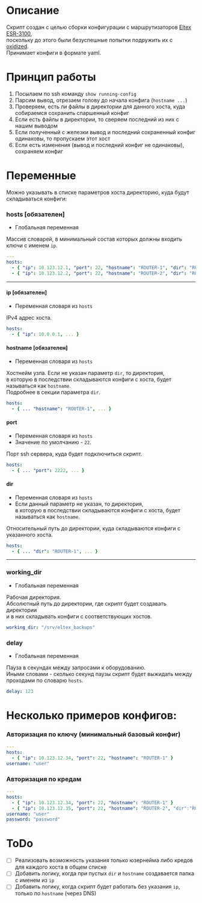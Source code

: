 # Описание
Скрипт создан с целью сборки конфигурации с маршрутизаторов [Eltex ESR-3100](https://eltex-co.ru/catalog/service_gateways/servisnyy_marshrutizator_esr-3100/),\
поскольку до этого были безуспешные попытки подружить их с [oxidized](https://github.com/ytti/oxidized).\
Принимает конфиги в формате yaml.

# Принцип работы
1. Посылаем по ssh команду `show running-config`
2. Парсим вывод, отрезаем голову до начала конфига (`hostname ...`)
3. Проверяем, есть ли файлы в директории для данного хоста, куда собираемся сохранить спаршенный конфиг
4. Если есть файлы в директории, то сверяем последний из них с нашим выводом
5. Если полученный с железки вывод и последний сохраненный конфиг одинаковы, то пропускаем этот хост
6. Если есть изменения (вывод и последний конфиг не одинаковы), сохраняем конфиг

# Переменные
Можно указывать в списке параметров хоста директорию, куда будут складываться конфиги:
### hosts [обязателен]
- Глобальная переменная

Массив словарей, в минимальный состав которых должны входить ключи с именем `ip`.
```yaml
---
hosts:
  - { "ip": 10.123.12.1, "port": 22, "hostname": "ROUTER-1", "dir": "ROUTER-1_confs" }
  - { "ip": 10.123.12.2, "port": 22, "hostname": "ROUTER-2", "dir": "ROUTER-2_confs" }
```
___
#### ip [обязателен]
- Переменная словаря из `hosts`

IPv4 адрес хоста.
```yaml
hosts:
  - { "ip": 10.0.0.1, ... }
```
#### hostname [обязателен]
- Переменная словаря из `hosts`

Хостнейм узла. Если не указан параметр `dir`, то директория,\
в которую в последствии складываются конфиги с хоста, будет называться как `hostname`.\
  Подробнее в секции параметра `dir`.
```yaml
hosts:
  - { ... "hostname": "ROUTER-1", ... }
```
#### port
- Переменная словаря из `hosts`
- Значение по умолчанию - `22`.

Порт ssh сервера, куда будет подключиться скрипт.
```yaml
hosts:
  - { ... "port": 2222, ... }
```
#### dir
- Переменная словаря из `hosts`
- Если данный параметр не указан, то директория,\
  в которую в последствии складываются конфиги с хоста, будет называться как `hostname`.

Относительный путь до директории, куда складываются конфиги с указанного хоста.
```yaml
hosts:
  - { ... "dir": "ROUTER-1", ... }
```
___
### working_dir
- Глобальная переменная

Рабочая директория.\
Абсолютный путь до директории, где скрипт будет создавать директории\
и в них складывать конфиги с соответствующих хостов.
```yaml
working_dir: "/srv/eltex_backups"
```
### delay
- Глобальная переменная

Пауза в секундах между запросами к оборудованию.\
Иными словами - сколько секунд паузы скрипт будет выжидать между проходами по словарю `hosts`.
```yaml
delay: 123
```

# Несколько примеров конфигов:

### Авторизация по ключу (минимальный базовый конфиг)
```yaml
---
hosts:
  - { "ip": 10.123.12.34, "port": 22, "hostname": "ROUTER-1" }
username: "user"
```

### Авторизация по кредам
```yaml
---
hosts:
  - { "ip": 10.123.12.34, "port": 22, "hostname": "ROUTER-1" }
  - { "ip": 10.123.12.35, "port": 22, "hostname": "ROUTER-2", "dir":"ROUTER-2_confs" }
username: "user"
password: "password"
```

# ToDo

- [ ] Реализовать возможность указания только юзернейма либо кредов для каждого хоста в общем списке
- [ ] Добавить логику, когда при пустых `dir` и `hostname` создавается папка с именем из `ip`
- [ ] Добавить логику, когда скрипт будет работать без указания `ip`, только по `hostname` (через DNS)
